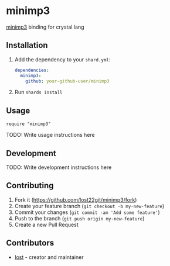 # minimp3

[minimp3](https://github.com/lieff/minimp3) binding for crystal lang

## Installation

1. Add the dependency to your `shard.yml`:

   ```yaml
   dependencies:
     minimp3:
       github: your-github-user/minimp3
   ```

2. Run `shards install`

## Usage

```crystal
require "minimp3"
```

TODO: Write usage instructions here

## Development

TODO: Write development instructions here

## Contributing

1. Fork it (<https://github.com/lost22git/minimp3/fork>)
2. Create your feature branch (`git checkout -b my-new-feature`)
3. Commit your changes (`git commit -am 'Add some feature'`)
4. Push to the branch (`git push origin my-new-feature`)
5. Create a new Pull Request

## Contributors

- [lost](https://github.com/lost22git) - creator and maintainer
